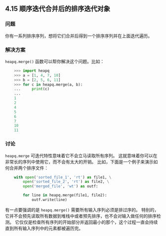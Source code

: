 ## 4.15 顺序迭代合并后的排序迭代对象 ##
### 问题 ###
你有一系列排序序列，想将它们合并后得到一个排序序列并在上面迭代遍历。
### 解决方案 ###
``heapq.merge()`` 函数可以帮你解决这个问题。比如：
```python
    >>> import heapq
    >>> a = [1, 4, 7, 10]
    >>> b = [2, 5, 6, 11]
    >>> for c in heapq.merge(a, b):
    ...     print(c)
    ...
    1
    2
    4
    5
    6
    7
    10
    11


```
### 讨论 ###
``heapq.merge`` 可迭代特性意味着它不会立马读取所有序列。
这就意味着你可以在非常长的序列中使用它，而不会有太大的开销。
比如，下面是一个例子来演示如何合并两个排序文件：
```python
    with open('sorted_file_1', 'rt') as file1, \
        open('sorted_file_2', 'rt') as file2, \
        open('merged_file', 'wt') as outf:

        for line in heapq.merge(file1, file2):
            outf.write(line)

```
有一点要强调的是 ``heapq.merge()`` 需要所有输入序列必须是排过序的。
特别的，它并不会预先读取所有数据到堆栈中或者预先排序，也不会对输入做任何的排序检测。
它仅仅是检查所有序列的开始部分并返回最小的那个，这个过程一直会持续直到所有输入序列中的元素都被遍历完。
